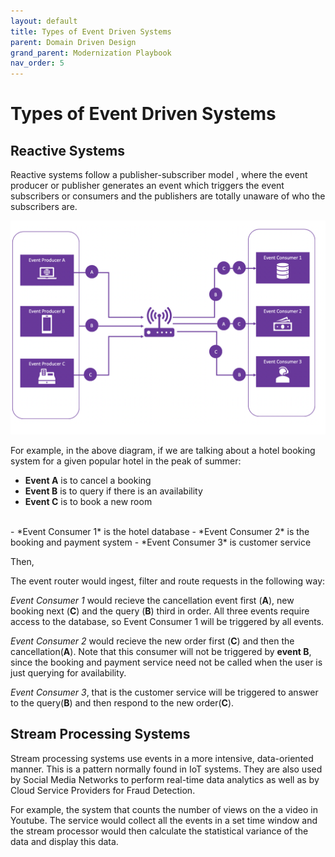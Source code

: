 ```yaml
---
layout: default
title: Types of Event Driven Systems
parent: Domain Driven Design 
grand_parent: Modernization Playbook
nav_order: 5
---
```


# Types of Event Driven Systems


## Reactive Systems

Reactive systems follow a publisher-subscriber model , where the event producer or publisher generates an event which triggers the event subscribers or consumers and the publishers are totally unaware of who the subscribers are.

![](assets/images/reactive-systems.png)

For example, in the above diagram, if we are talking about a hotel booking system for a given popular hotel in the peak of summer:

- **Event A** is to cancel a booking
- **Event B** is to query if there is an availability
- **Event C** is to book a new room

<br />
- *Event Consumer 1* is the hotel database
- *Event Consumer 2* is the booking and payment system
- *Event Consumer 3* is customer service

Then,

  The event router would ingest, filter and route requests in the following way:

  *Event Consumer 1* would recieve the cancellation event first (**A**), new booking next (**C**) and the query (**B**) third in order. All three events require access to the database, so Event Consumer 1 will be triggered by all events.

  *Event Consumer 2* would recieve the new order first (**C**) and then the cancellation(**A**). Note that this consumer will not be triggered by **event B**, since the booking and payment service need not be called when the user is just querying for availability. 

  *Event Consumer 3*, that is the customer service will be triggered to answer to the query(**B**) and then respond to the new order(**C**).

## Stream Processing Systems

  Stream processing systems use events in a more intensive, data-oriented manner. This is a pattern normally found in IoT systems. They are also used by Social Media Networks to perform real-time data analytics as well as by Cloud Service Providers for Fraud Detection.

  For example, the system that counts the number of views on the a video in Youtube. The service would collect all the events in a set time window  and the stream processor would then calculate the statistical variance of the data and display this data.











